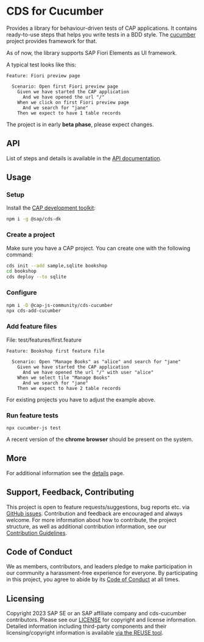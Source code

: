 # CDS for Cucumber

Provides a library for behaviour-driven tests of CAP applications.
It contains ready-to-use steps that helps you write tests in a BDD style.
The [cucumber](https://cucumber.io) project provides framework for that.

As of now, the library supports SAP Fiori Elements as UI framework.

A typical test looks like this:

```gherkin
Feature: Fiori preview page

  Scenario: Open first Fiori preview page
    Given we have started the CAP application
      And we have opened the url "/"
    When we click on first Fiori preview page
      And we search for "jane"
    Then we expect to have 1 table records
```

The project is in early **beta phase**, please expect changes.

## API

List of steps and details is available in the [API documentation](https://cap-js-community.github.io/cds-cucumber/list_namespace.html).

## Usage

### Setup

Install the [CAP development toolkit](https://cap.cloud.sap/docs/get-started/jumpstart#setup):

```sh
npm i -g @sap/cds-dk
```

### Create a project

Make sure you have a CAP project. You can create one with the following command:

```sh
cds init --add sample,sqlite bookshop
cd bookshop
cds deploy --to sqlite
```

### Configure

```sh
npm i -D @cap-js-community/cds-cucumber
npx cds-add-cucumber
```

### Add feature files

File: test/features/first.feature
```gherkin
Feature: Bookshop first feature file

  Scenario: Open "Manage Books" as "alice" and search for "jane"
    Given we have started the CAP application
      And we have opened the url "/" with user "alice"
    When we select tile "Manage Books"
      And we search for "jane"
    Then we expect to have 2 table records
```

For existing projects you have to adjust the example above.

### Run feature tests

```
npx cucumber-js test
```

A recent version of the **chrome browser** should be present on the system.


## More

For additional information see the [details](docs/DETAILS.md) page.

## Support, Feedback, Contributing

This project is open to feature requests/suggestions, bug reports etc. via [GitHub issues](https://github.com/cap-js-community/cds-cucumber/issues). Contribution and feedback are encouraged and always welcome. For more information about how to contribute, the project structure, as well as additional contribution information, see our [Contribution Guidelines](CONTRIBUTING.md).

## Code of Conduct

We as members, contributors, and leaders pledge to make participation in our community a harassment-free experience for everyone. By participating in this project, you agree to abide by its [Code of Conduct](https://github.com/cap-js-community/.github/blob/main/CODE_OF_CONDUCT.md) at all times.

## Licensing

Copyright 2023 SAP SE or an SAP affiliate company and cds-cucumber contributors. Please see our [LICENSE](LICENSE) for copyright and license information. Detailed information including third-party components and their licensing/copyright information is available [via the REUSE tool](https://api.reuse.software/info/github.com/cap-js-community/cds-cucumber).
